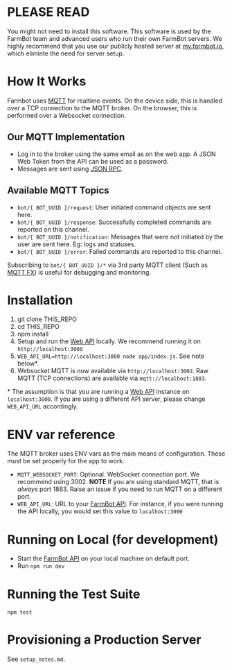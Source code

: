 # PLEASE READ

You might not need to install this software. This software is used by the FarmBot team and advanced users who run their own FarmBot servers. We highly recommend that you use our publicly hosted server at [my.farmbot.io](http://my.farmbot.io), which eliminte the need for server setup.

# How It Works

Farmbot uses [MQTT](https://en.wikipedia.org/wiki/MQTT) for realtime events. On the device side, this is handled over a TCP connection to the MQTT broker. On the browser, this is performed over a Websocket connection.

## Our MQTT Implementation

 * Log in to the broker using the same email as on the web app. A JSON Web Token from the API can be used as a password.
 * Messages are sent using [JSON RPC](https://en.wikipedia.org/wiki/JSON-RPC).

## Available MQTT Topics

 * `bot/{ BOT_UUID }/request`: User initiated command objects are sent here. 
 * `bot/{ BOT_UUID }/response`: Successfully completed commands are reported on this channel.
 * `bot/{ BOT_UUID }/notification`: Messages that were not initiated by the user are sent here. Eg: logs and statuses.
 * `bot/{ BOT_UUID }/error`: Failed commands are reported to this channel.

Subscribing to `bot/{ BOT_UUID }/*` via 3rd party MQTT client (Such as [MQTT FX](http://mqttfx.jfx4ee.org/index.php/download)) is useful for debugging and monitoring.

# Installation

1. git clone THIS_REPO
2. cd THIS_REPO
3. npm install
4. Setup and run the [Web API](https://github.com/FarmBot/Farmbot-Web-API) locally. We recommend running it on `http://localhost:3000`
5. `WEB_API_URL=http://localhost:3000 node app/index.js`. See note below*.
6. Websocket MQTT is now available via `http://localhost:3002`. Raw MQTT (TCP connections) are available via `mqtt://localhost:1883`. 


\* The assumption is that you are running a [Web API](https://github.com/FarmBot/Farmbot-Web-API) instance on `localhost:3000`. If you are using a different API server, please change `WEB_API_URL` accordingly.

# ENV var reference

The MQTT broker uses ENV vars as the main means of configuration. These must be set properly for the app to work.

* `MQTT_WEBSOCKET_PORT`: Optional. WebSocket connection port. We recommend using 3002. **NOTE** If you are using standard MQTT, that is *always* port 1883. Raise an issue if you need to run MQTT on a different port.
* `WEB_API_URL`: URL to your [FarmBot API](https://github.com/FarmBot/Farmbot-Web-API). For instance, if you were running the API locally, you would set this value to `localhost:3000`

# Running on Local (for development)

 * Start the [FarmBot API](https://github.com/FarmBot/Farmbot-Web-API) on your local machine on default port.
 * Run `npm run dev`

# Running the Test Suite

`npm test`

# Provisioning a Production Server

See `setup_notes.md`.
